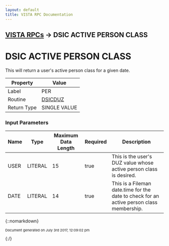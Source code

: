 ```yaml
---
layout: default
title: VISTA RPC Documentation
---
```


## [VISTA RPCs](TableOfContents) &#8594; DSIC ACTIVE PERSON CLASS
# DSIC ACTIVE PERSON CLASS

This will return a user's active person class for a given date.

Property | Value
--- | ---
Label | PER
Routine | [DSICDUZ](http://code.osehra.org/dox/Routine_DSICDUZ_source.html)
Return Type | SINGLE VALUE


### Input Parameters

Name | Type | Maximum Data Length | Required | Description
--- | --- | --- | --- | ---
USER | LITERAL | 15 | true | This is the user&#x27;s DUZ value whose active person class is desired.
DATE | LITERAL | 14 | true | This is a Fileman date.time for the date to check for an active person class membership.



{::nomarkdown} <br/><p style="font-size: 11px">Document generated on July 3rd 2017, 12:09:02 pm</p>{:/}